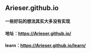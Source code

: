 ## Arieser.github.io
#### 一些好玩的想法其实大多没有实现
#### 地址：https://Arieser.github.io/
#### learn：https://Arieser.github.io/learn/
